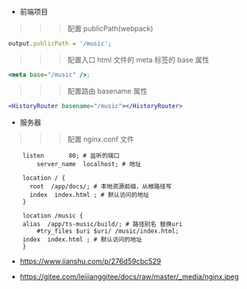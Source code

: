 * 前端项目

> > > 配置 publicPath(webpack)

```js
output.publicPath = '/music';
```

> > > 配置入口 html 文件的 meta 标签的 base 属性

```jsx
<meta base="/music" />;
```

> > > 配置路由 basename 属性

```jsx
<HistoryRouter basename="/music"></HistoryRouter>
```

* 服务器

> > > 配置 nginx.conf 文件

```shell
    listen       80; # 监听的端口
        server_name  localhost; # 地址

    location / {
      root  /app/docs/; # 本地资源前缀，从根路径写
      index  index.html ; # 默认访问的地址
    }

    location /music {
    alias  /app/ts-music/build/; # 路径别名 替换uri
        #try_files $uri $uri/ /music/index.html;
    index  index.html ; # 默认访问的地址
    }
```

- <https://www.jianshu.com/p/276d59cbc529>

- <https://gitee.com/leijianggitee/docs/raw/master/_media/nginx.jpeg>
